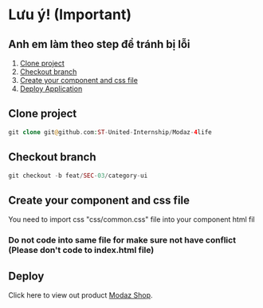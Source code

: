 # Lưu ý! (Important)

## Anh em làm theo step để tránh bị lỗi

1. [Clone project][clone-project]
2. [Checkout branch][checkout-branch]
3. [Create your component and css file][create-component]
4. [Deploy Application][deploy-app]

## Clone project

```php
git clone git@github.com:ST-United-Internship/Modaz-4life
```

## Checkout branch

```php
git checkout -b feat/SEC-03/category-ui
```

## Create your component and css file

You need to import css "css/common.css" file into your component html fil

### Do not code into same file for make sure not have conflict (Please don't code to index.html file)

## Deploy

Click here to view out product [Modaz Shop](https://modaz-4life.vercel.app "Click to view page").

[clone-project]: #clone-project
[checkout-branch]: #checkout-branch
[create-component]: #create-your-component-and-css-file
[deploy-app]: #deploy
